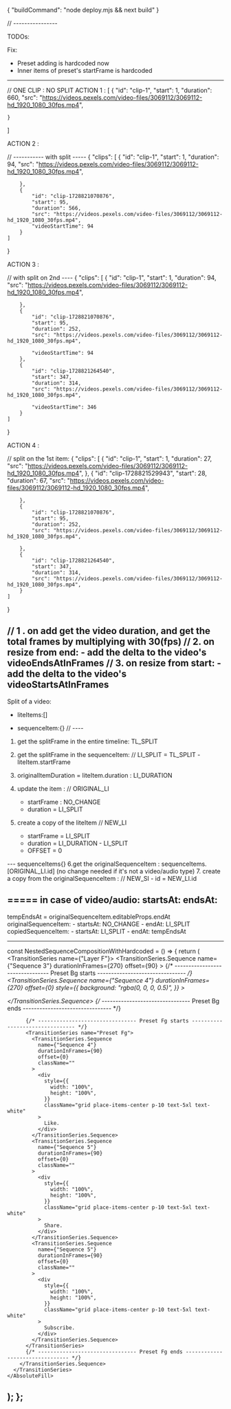 {
  "buildCommand": "node deploy.mjs && next build"
}

// ----------------

TODOs:

Fix:  
  - Preset adding is hardcoded now
  - Inner items of preset's startFrame is hardcoded



----
// ONE CLIP : NO SPLIT
ACTION 1  :
[
    {
        "id": "clip-1",
        "start": 1,
        "duration": 660,
        "src": "https://videos.pexels.com/video-files/3069112/3069112-hd_1920_1080_30fps.mp4",
      
    }
]

ACTION 2  :

// ----------- with split -----
{
    "clips": [
        {
            "id": "clip-1",
            "start": 1,
            "duration": 94,
            "src": "https://videos.pexels.com/video-files/3069112/3069112-hd_1920_1080_30fps.mp4",
          
        },
        {
            "id": "clip-1728821070876",
            "start": 95,
            "duration": 566,
            "src": "https://videos.pexels.com/video-files/3069112/3069112-hd_1920_1080_30fps.mp4",
            "videoStartTime": 94
        }
    ]
}

ACTION 3  :

// with split on 2nd ----
{
    "clips": [
        {
            "id": "clip-1",
            "start": 1,
            "duration": 94,
            "src": "https://videos.pexels.com/video-files/3069112/3069112-hd_1920_1080_30fps.mp4",
           
        },
        {
            "id": "clip-1728821070876",
            "start": 95,
            "duration": 252,
            "src": "https://videos.pexels.com/video-files/3069112/3069112-hd_1920_1080_30fps.mp4",
           
            "videoStartTime": 94
        },
        {
            "id": "clip-1728821264540",
            "start": 347,
            "duration": 314,
            "src": "https://videos.pexels.com/video-files/3069112/3069112-hd_1920_1080_30fps.mp4",
           
            "videoStartTime": 346
        }
    ]
}

ACTION 4  :

// split on the 1st item:
{
    "clips": [
        {
            "id": "clip-1",
            "start": 1,
            "duration": 27,
            "src": "https://videos.pexels.com/video-files/3069112/3069112-hd_1920_1080_30fps.mp4",
        },
        {
            "id": "clip-1728821529943",
            "start": 28,
            "duration": 67,
            "src": "https://videos.pexels.com/video-files/3069112/3069112-hd_1920_1080_30fps.mp4",
    
        },
        {
            "id": "clip-1728821070876",
            "start": 95,
            "duration": 252,
            "src": "https://videos.pexels.com/video-files/3069112/3069112-hd_1920_1080_30fps.mp4",         
            
        },
        {
            "id": "clip-1728821264540",
            "start": 347,
            "duration": 314,
            "src": "https://videos.pexels.com/video-files/3069112/3069112-hd_1920_1080_30fps.mp4",   
        }
    ]
}

// 1 . on add get the video duration, and get the total frames by multiplying with 30(fps)
// 2. on resize from end:
    - add the delta to the video's videoEndsAtInFrames
// 3. on resize from start:
    - add the delta to the video's videoStartsAtInFrames
----
Split of a video:

- liteItems:[]

- sequenceItem:{}
// ----
1. get the splitFrame in the entire timeline: TL_SPLIT
2. get the splitFrame in the sequenceItem: // LI_SPLIT = TL_SPLIT - liteItem.startFrame 
3. originalItemDuration = liteItem.duration : LI_DURATION

4. update the item : // ORIGINAL_LI
    - startFrame : NO_CHANGE
    - duration = LI_SPLIT

5. create a copy of the liteItem // NEW_LI
    - startFrame = LI_SPLIT 
    - duration = LI_DURATION - LI_SPLIT
    - OFFSET = 0

--- sequenceItems{}
6.get the originalSequenceItem : sequenceItems.[ORIGINAL_LI.id] (no change needed if it's not a video/audio type)
7. create a copy from the originalSequenceItem : // NEW_SI
    - id = NEW_LI.id

=====
in case of video/audio:
startsAt:
endsAt:
-----------
tempEndsAt = originalSequenceItem.editableProps.endAt
originalSequenceItem:
    - startsAt: NO_CHANGE
    - endAt: LI_SPLIT
copiedSequenceItem:
    - startsAt: LI_SPLIT
    - endAt: tempEndsAt




---------

const NestedSequenceCompositionWithHardcoded = () => {
  return (
    <AbsoluteFill className="font-serif">
      <TransitionSeries name={"Layer F"}>
        <TransitionSeries.Sequence
          name={"Sequence 3"}
          durationInFrames={270}
          offset={90}
        >
          {/* -------------------------------- Preset Bg starts -------------------------------- */}
          <TransitionSeries name="Preset Bg">
            <TransitionSeries.Sequence
              name={"Sequence 4"}
              durationInFrames={270}
              offset={0}
              style={{
                background: "rgba(0, 0, 0, 0.5)",
              }}
            >
              <div></div>
            </TransitionSeries.Sequence>
          </TransitionSeries>
          {/* -------------------------------- Preset Bg ends -------------------------------- */}

          {/* -------------------------------- Preset Fg starts -------------------------------- */}
          <TransitionSeries name="Preset Fg">
            <TransitionSeries.Sequence
              name={"Sequence 4"}
              durationInFrames={90}
              offset={0}
              className=""
            >
              <div
                style={{
                  width: "100%",
                  height: "100%",
                }}
                className="grid place-items-center p-10 text-5xl text-white"
              >
                Like.
              </div>
            </TransitionSeries.Sequence>
            <TransitionSeries.Sequence
              name={"Sequence 5"}
              durationInFrames={90}
              offset={0}
              className=""
            >
              <div
                style={{
                  width: "100%",
                  height: "100%",
                }}
                className="grid place-items-center p-10 text-5xl text-white"
              >
                Share.
              </div>
            </TransitionSeries.Sequence>
            <TransitionSeries.Sequence
              name={"Sequence 5"}
              durationInFrames={90}
              offset={0}
              className=""
            >
              <div
                style={{
                  width: "100%",
                  height: "100%",
                }}
                className="grid place-items-center p-10 text-5xl text-white"
              >
                Subscribe.
              </div>
            </TransitionSeries.Sequence>
          </TransitionSeries>
          {/* -------------------------------- Preset Fg ends -------------------------------- */}
        </TransitionSeries.Sequence>
      </TransitionSeries>
    </AbsoluteFill>
  );
};
-------